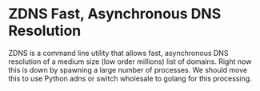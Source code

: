 # ZDNS Fast, Asynchronous DNS Resolution

ZDNS is a command line utility that allows fast, asynchronous DNS resolution of
a medium size (low order millions) list of domains. Right now this is down by
spawning a large number of processes. We should move this to use Python adns or
switch wholesale to golang for this processing.

